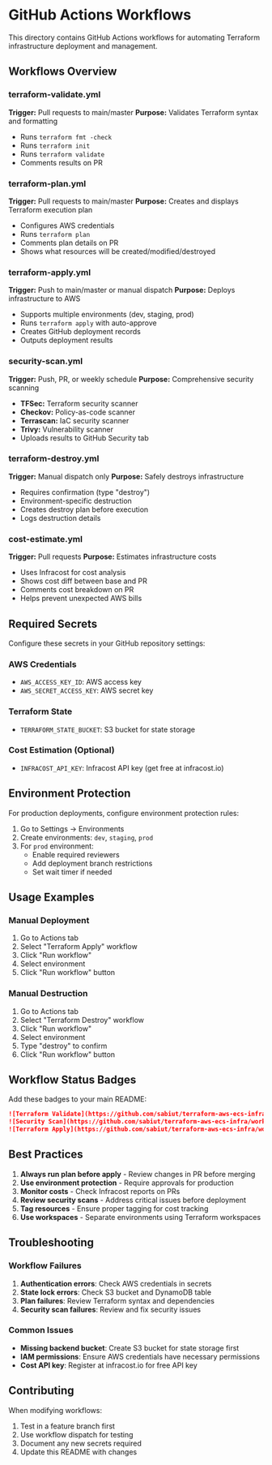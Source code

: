 # GitHub Actions Workflows

This directory contains GitHub Actions workflows for automating Terraform infrastructure deployment and management.

## Workflows Overview

### terraform-validate.yml
**Trigger:** Pull requests to main/master
**Purpose:** Validates Terraform syntax and formatting
- Runs `terraform fmt -check`
- Runs `terraform init`
- Runs `terraform validate`
- Comments results on PR

### terraform-plan.yml
**Trigger:** Pull requests to main/master
**Purpose:** Creates and displays Terraform execution plan
- Configures AWS credentials
- Runs `terraform plan`
- Comments plan details on PR
- Shows what resources will be created/modified/destroyed

### terraform-apply.yml
**Trigger:** Push to main/master or manual dispatch
**Purpose:** Deploys infrastructure to AWS
- Supports multiple environments (dev, staging, prod)
- Runs `terraform apply` with auto-approve
- Creates GitHub deployment records
- Outputs deployment results

### security-scan.yml
**Trigger:** Push, PR, or weekly schedule
**Purpose:** Comprehensive security scanning
- **TFSec:** Terraform security scanner
- **Checkov:** Policy-as-code scanner
- **Terrascan:** IaC security scanner
- **Trivy:** Vulnerability scanner
- Uploads results to GitHub Security tab

### terraform-destroy.yml
**Trigger:** Manual dispatch only
**Purpose:** Safely destroys infrastructure
- Requires confirmation (type "destroy")
- Environment-specific destruction
- Creates destroy plan before execution
- Logs destruction details

### cost-estimate.yml
**Trigger:** Pull requests
**Purpose:** Estimates infrastructure costs
- Uses Infracost for cost analysis
- Shows cost diff between base and PR
- Comments cost breakdown on PR
- Helps prevent unexpected AWS bills

## Required Secrets

Configure these secrets in your GitHub repository settings:

### AWS Credentials
- `AWS_ACCESS_KEY_ID`: AWS access key
- `AWS_SECRET_ACCESS_KEY`: AWS secret key

### Terraform State
- `TERRAFORM_STATE_BUCKET`: S3 bucket for state storage

### Cost Estimation (Optional)
- `INFRACOST_API_KEY`: Infracost API key (get free at infracost.io)

## Environment Protection

For production deployments, configure environment protection rules:

1. Go to Settings → Environments
2. Create environments: `dev`, `staging`, `prod`
3. For `prod` environment:
   - Enable required reviewers
   - Add deployment branch restrictions
   - Set wait timer if needed

## Usage Examples

### Manual Deployment
1. Go to Actions tab
2. Select "Terraform Apply" workflow
3. Click "Run workflow"
4. Select environment
5. Click "Run workflow" button

### Manual Destruction
1. Go to Actions tab
2. Select "Terraform Destroy" workflow
3. Click "Run workflow"
4. Select environment
5. Type "destroy" to confirm
6. Click "Run workflow" button

## Workflow Status Badges

Add these badges to your main README:

```markdown
![Terraform Validate](https://github.com/sabiut/terraform-aws-ecs-infra/workflows/Terraform%20Validate/badge.svg)
![Security Scan](https://github.com/sabiut/terraform-aws-ecs-infra/workflows/Security%20Scan/badge.svg)
![Terraform Apply](https://github.com/sabiut/terraform-aws-ecs-infra/workflows/Terraform%20Apply/badge.svg)
```

## Best Practices

1. **Always run plan before apply** - Review changes in PR before merging
2. **Use environment protection** - Require approvals for production
3. **Monitor costs** - Check Infracost reports on PRs
4. **Review security scans** - Address critical issues before deployment
5. **Tag resources** - Ensure proper tagging for cost tracking
6. **Use workspaces** - Separate environments using Terraform workspaces

## Troubleshooting

### Workflow Failures

1. **Authentication errors**: Check AWS credentials in secrets
2. **State lock errors**: Check S3 bucket and DynamoDB table
3. **Plan failures**: Review Terraform syntax and dependencies
4. **Security scan failures**: Review and fix security issues

### Common Issues

- **Missing backend bucket**: Create S3 bucket for state storage first
- **IAM permissions**: Ensure AWS credentials have necessary permissions
- **Cost API key**: Register at infracost.io for free API key

## Contributing

When modifying workflows:
1. Test in a feature branch first
2. Use workflow dispatch for testing
3. Document any new secrets required
4. Update this README with changes